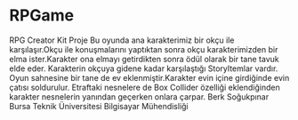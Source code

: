 # RPGame
RPG Creator Kit Proje
Bu oyunda ana karakterimiz bir okçu ile karşılaşır.Okçu ile konuşmalarını yaptıktan sonra okçu karakterimizden bir elma ister.Karakter ona elmayı getirdikten sonra ödül olarak bir tane tavuk elde eder.
Karakterin okçuya gidene kadar karşılaştığı StoryItemlar vardır.
Oyun sahnesine bir tane de ev eklenmiştir.Karakter evin içine girdiğinde evin çatısı soldurulur.
Etraftaki nesnelere de Box Collider özelliği eklendiğinden karakter nesnelerin yanından geçerken onlara çarpar.
Berk Soğukpınar Bursa Teknik Üniversitesi Bilgisayar Mühendisliği

